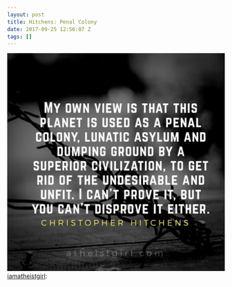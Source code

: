 ```yaml
---
layout: post
title: Hitchens: Penal Colony
date: 2017-09-25 12:56:07 Z
tags: []
---
```

![](/media/2017/09/165723666199.jpg)
[iamatheistgirl](http://iamatheistgirl.tumblr.com/post/165646928398/quote-atheist-atheists-atheism):
